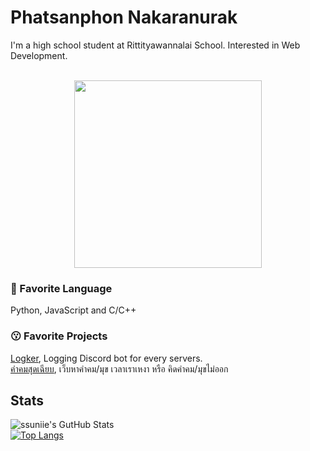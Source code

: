 # Phatsanphon Nakaranurak
I'm a high school student at Rittityawannalai School. Interested in Web Development.
<br>
<br><p  align="center">
  <img  width =300 src="https://i.pinimg.com/originals/50/1a/f8/501af8237381920bd90e4f6cfb1ec55f.gif">
</p>


### 🤖 Favorite Language
Python, JavaScript and C/C++

### 😗 Favorite Projects
[Logker](https://github.com/ssuniie/Logker), Logging Discord bot for every servers.
<br>[คำคมสุดเฉียบ](https://github.com/ssuniie/good-quotes), เว็บหาคำคม/มุข เวลาเราเหงา หรือ คิดคำคม/มุขไม่ออก

## Stats
![ssuniie's GutHub Stats](https://github-readme-stats.vercel.app/api?username=phatsanphonna&show_icons=true)
<br>
[![Top Langs](https://github-readme-stats.vercel.app/api/top-langs?username=phatsanphonna&layout=compact)](https://github-readme-stats.vercel.app/api/top-langs?username=phatsanphonna&layout=compact)
